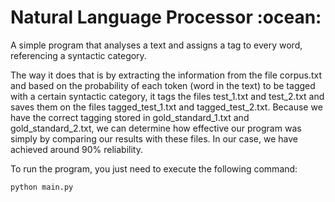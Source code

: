 <h1>Natural Language Processor :ocean:</h1>

<p>A simple program that analyses a text and assigns a tag to every word, referencing a syntactic category.</p> 

<p>The way it does that is by extracting the information from the file corpus.txt and based on the probability of each token (word in the text) to be tagged with a certain syntactic category, it tags the files test_1.txt and test_2.txt and saves them on the files tagged_test_1.txt and tagged_test_2.txt. Because we have the correct tagging stored in gold_standard_1.txt and gold_standard_2.txt, we can determine how effective our program was simply by comparing our results with these files. In our case, we have achieved around 90% reliability.</p>


<p>To run the program, you just need to execute the following command:</p>

```
python main.py
```
